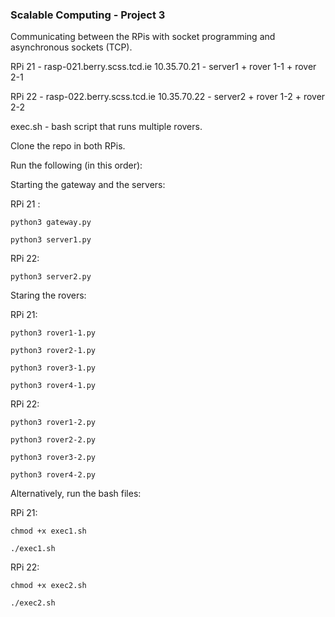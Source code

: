### Scalable Computing - Project 3

Communicating between the RPis with socket programming and asynchronous sockets (TCP).

RPi 21 - rasp-021.berry.scss.tcd.ie 10.35.70.21 - server1 + rover 1-1 + rover 2-1

RPi 22 - rasp-022.berry.scss.tcd.ie 10.35.70.22 - server2 + rover 1-2 + rover 2-2

exec.sh - bash script that runs multiple rovers.

Clone the repo in both RPis. 

Run the following (in this order): 

Starting the gateway and the servers: 

RPi 21 : 

`python3 gateway.py`

`python3 server1.py`

RPi 22: 

`python3 server2.py`

Staring the rovers: 

RPi 21: 

`python3 rover1-1.py`

`python3 rover2-1.py`

`python3 rover3-1.py`

`python3 rover4-1.py`

RPi 22: 

`python3 rover1-2.py`

`python3 rover2-2.py`

`python3 rover3-2.py`

`python3 rover4-2.py`


Alternatively, run the bash files: 

RPi 21: 

`chmod +x exec1.sh`

`./exec1.sh`

RPi 22: 

`chmod +x exec2.sh`

`./exec2.sh`
